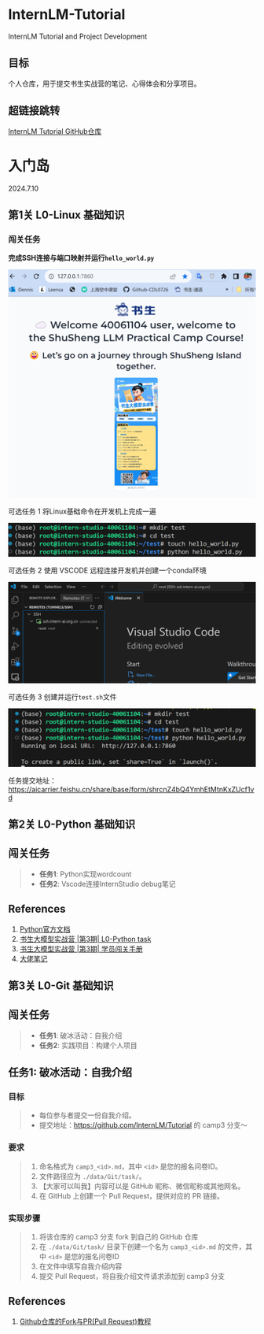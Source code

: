 # InternLM-Tutorial
InternLM Tutorial and Project Development 

## 目标        
个人仓库，用于提交书生实战营的笔记、心得体会和分享项目。

## 超链接跳转      
[InternLM Tutorial GitHub仓库](https://github.com/InternLM/Tutorial)    

# 入门岛    
2024.7.10

## 第1关  L0-Linux 基础知识    

### 闯关任务    

**完成SSH连接与端口映射并运行`hello_world.py`**    

![](./rm1.png)   

可选任务 1 将Linux基础命令在开发机上完成一遍     

![](./rm2.png)  

可选任务 2 使用 VSCODE 远程连接开发机并创建一个conda环境    

![](./rm3.png)  

可选任务 3 创建并运行`test.sh`文件    

![](./rm4.png)  

任务提交地址：https://aicarrier.feishu.cn/share/base/form/shrcnZ4bQ4YmhEtMtnKxZUcf1vd    

## 第2关  L0-Python 基础知识

## 闯关任务

>- **任务1**: Python实现wordcount    
>- **任务2**: Vscode连接InternStudio debug笔记
  


## References
1. [Python官方文档](https://docs.python.org/zh-cn/3/)
2. [书生大模型实战营 |第3期| L0-Python task](https://github.com/InternLM/Tutorial/blob/camp3/docs/L0/Python/task.md)
3. [书生大模型实战营 |第3期| 学员闯关手册](https://aicarrier.feishu.cn/wiki/XBO6wpQcSibO1okrChhcBkQjnsf)
4. [大佬笔记](https://github.com/WMing404/shusheng-demo/blob/main/notes/shusheng_notes.md)
 

## 第3关  L0-Git 基础知识

## 闯关任务

>- **任务1**: 破冰活动：自我介绍    
>- **任务2**: 实践项目：构建个人项目

## 任务1: 破冰活动：自我介绍

### 目标

> - 每位参与者提交一份自我介绍。
> - 提交地址：https://github.com/InternLM/Tutorial 的 camp3 分支～   

### 要求

> 1. 命名格式为 `camp3_<id>.md`，其中 `<id>` 是您的报名问卷ID。
> 2. 文件路径应为 `./data/Git/task/`。
> 3. 【大家可以叫我】内容可以是 GitHub 昵称、微信昵称或其他网名。
> 4. 在 GitHub 上创建一个 Pull Request，提供对应的 PR 链接。

### 实现步骤

>   1. 将该仓库的 camp3 分支 fork 到自己的 GitHub 仓库
>   2. 在 `./data/Git/task/` 目录下创建一个名为 `camp3_<id>.md` 的文件，其中 `<id>` 是您的报名问卷ID
>   3. 在文件中填写自我介绍内容
>   4. 提交 Pull Request，将自我介绍文件请求添加到 camp3 分支


## References
1. [Github仓库的Fork与PR(Pull Request)教程](https://www.bilibili.com/video/BV1bd4y1J7Vt/?spm_id_from=333.337.search-card.all.click&vd_source=427d5b3bd6552cd66c00e381e2aae338)

